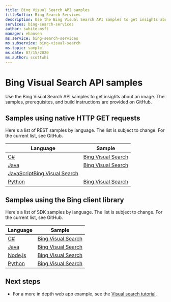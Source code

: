 ```yaml
---
title: Bing Visual Search API samples
titleSuffix: Bing Search Services
description: Use the Bing Visual Search API samples to get insights about an image.
services: bing-search-services
author: swhite-msft
manager: ehansen
ms.service: bing-search-services
ms.subservice: bing-visual-search
ms.topic: sample
ms.date: 07/15/2020
ms.author: scottwhi
---
```


# Bing Visual Search API samples

Use the Bing Visual Search API samples to get insights about an image. The samples, prerequisites, and build instructions are provided on GitHub. 

## Samples using native HTTP GET requests

Here's a list of REST samples by language. The list is subject to change. For the current list, see GitHub.

|Language|Sample
|-|-
|[C#](https://github.com/microsoft/bing-search-dotnet-samples/tree/main/rest)|[Bing Visual Search](https://github.com/microsoft/bing-search-dotnet-samples/blob/main/rest/BingVisualSearchV7.cs")
|[Java](https://github.com/microsoft/bing-search-java-samples/tree/main/rest)|[Bing Visual Search](https://github.com/microsoft/bing-search-java-samples/blob/main/rest/BingVisualSearchV7.java)
|[JavaScript](https://github.com/microsoft/bing-search-nodejs-samples/tree/main/rest)[Bing Visual Search](https://github.com/microsoft/bing-search-nodejs-samples/blob/main/rest/BingVisualSearchV7.js)
|[Python](https://github.com/microsoft/bing-search-python-samples/tree/main/rest)|[Bing Visual Search](https://github.com/microsoft/bing-search-python-samples/blob/main/rest/BingVisualSearchV7.py)


## Samples using the Bing client library

Here's a list of SDK samples by language. The list is subject to change. For the current list, see GitHub.

|Language|Sample
|-|-
|[C#](https://github.com/microsoft/bing-search-dotnet-samples/tree/main/rest)|[Bing Visual Search](https://github.com/microsoft/bing-search-dotnet-samples/blob/main/rest/BingWebSearchV7.cs)
|[Java](https://github.com/Azure-Samples/cognitive-services-java-sdk-samples)|[Bing Visual Search](https://github.com/microsoft/bing-search-java-samples/blob/main/rest/BingWebSearchV7.java)
|[Node.js](https://github.com/Azure-Samples/cognitive-services-node-sdk-samples)|[Bing Visual Search](https://github.com/microsoft/bing-search-nodejs-samples/blob/main/rest/BingWebSearchV7.js)
|[Python](https://github.com/Azure-Samples/cognitive-services-python-sdk-samples)|[Bing Visual Search](https://github.com/microsoft/bing-search-python-samples/blob/main/rest/BingWebSearchV7.py)</a>


## Next steps

- For a more in depth web app example, see the [Visual search tutorial](tutorial/visual-search-single-page-app.md).